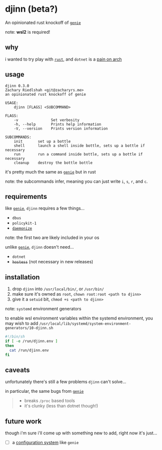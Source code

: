 # djinn (beta?)

An opinionated rust knockoff of [`genie`](https://github.com/arkane-systems/genie)

note: **wsl2** is required!

## why

i wanted to try play with [`rust`](https://www.rust-lang.org/), and `dotnet` is a [pain on arch](https://www.reddit.com/r/archlinux/comments/cx64r5/the_state_of_net_core_on_arch/)

## usage

```none
djinn 0.3.0
Zachary Riedlshah <git@zacharyrs.me>
an opinionated rust knockoff of genie

USAGE:
    djinn [FLAGS] <SUBCOMMAND>

FLAGS:
    -v               Set verbosity
    -h, --help       Prints help information
    -V, --version    Prints version information

SUBCOMMANDS:
    init       set up a bottle
    shell      launch a shell inside bottle, sets up a bottle if necessary
    run        run a command inside bottle, sets up a bottle if necessary
    cleanup    destroy the bottle bottle
```

it's pretty much the same as [`genie`](https://github.com/arkane-systems/genie) but in rust

note: the subcommands infer, meaning you can just write `i`, `s`, `r`, and `c`.

## requirements

like [`genie`](https://github.com/arkane-systems/genie), `djinn` requires a few things...

- `dbus`
- `policykit-1`
- [`daemonize`](http://software.clapper.org/daemonize/)

note: the first two are likely included in your os

unlike [`genie`](https://github.com/arkane-systems/genie), `djinn` doesn't need...

- `dotnet`
- ~~`hostess`~~ (not necessary in new releases)

## installation

1. drop `djinn` into `/usr/local/bin/`, or `/usr/bin/`
2. make sure it's owned as `root`, `chown root:root <path to djinn>`
3. give it a `setuid` bit, `chmod +s <path to djinn>`

note: `systemd` environment generators

to enable wsl environment variables within the systemd environment,
you may wish to add `/usr/local/lib/systemd/system-environment-generators/10-djinn.sh`

```bash
#!/bin/sh
if [ -e /run/djinn.env ]
then
  cat /run/djinn.env
fi
```

## caveats

unfortunately there's still a few problems `djinn` can't solve...

in particular, the same bugs from [`genie`](https://github.com/arkane-systems/genie#bugs)

> - breaks `/proc` based tools
> - it's clunky (less than dotnet though!)

## future work

though i'm sure i'll come up with something new to add, right now it's just...

- [ ] a [configuration system](https://github.com/zacharyrs/djinn/issues/2) like `genie`
